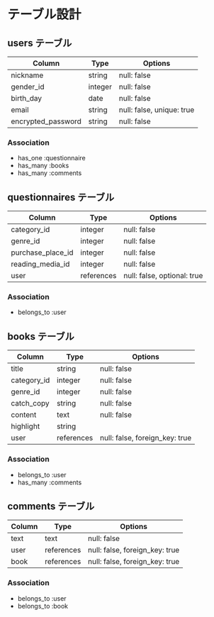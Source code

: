 # テーブル設計

## users テーブル

|         Column         |   Type  |          Options          |
|------------------------|---------|---------------------------|
|        nickname        |  string |       null: false         |
|        gender_id       | integer |       null: false         |
|        birth_day       |   date  |       null: false         |
|          email         |  string | null: false, unique: true |
|   encrypted_password   |  string |       null: false         |

### Association

- has_one  :questionnaire
- has_many :books
- has_many :comments

## questionnaires テーブル

|         Column        |    Type    |            Options             |
|-----------------------|------------|--------------------------------|
|       category_id     |   integer  |          null: false           |
|        genre_id       |   integer  |          null: false           |
|   purchase_place_id   |   integer  |          null: false           |
|    reading_media_id   |   integer  |          null: false           |
|         user          | references |  null: false, optional: true   |

### Association

- belongs_to :user

## books テーブル

|       Column       |    Type    |            Options             |
|--------------------|------------|--------------------------------|
|        title       |   string   |          null: false           |
|     category_id    |   integer  |          null: false           |
|      genre_id      |   integer  |          null: false           |
|     catch_copy     |   string   |          null: false           |
|       content      |    text    |          null: false           |
|      highlight     |   string   |                                |
|        user        | references | null: false, foreign_key: true |

### Association

- belongs_to :user
- has_many   :comments

## comments テーブル

| Column |    Type    |            Options             |
|--------|------------|--------------------------------|
|  text  |    text    |          null: false           |
|  user  | references | null: false, foreign_key: true |
|  book  | references | null: false, foreign_key: true |

### Association

- belongs_to :user
- belongs_to :book